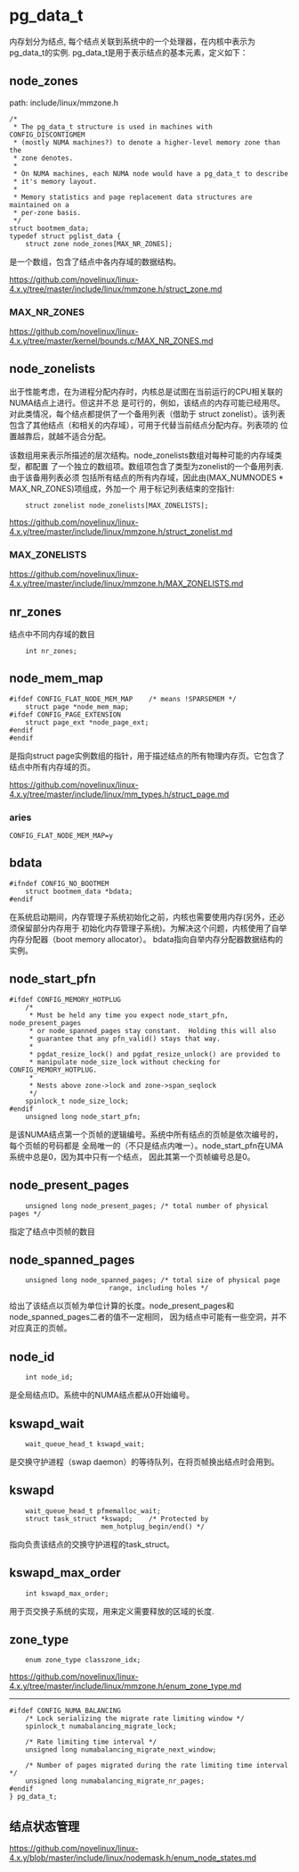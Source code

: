pg_data_t
========================================

内存划分为结点, 每个结点关联到系统中的一个处理器，在内核中表示为pg_data_t的实例.
pg_data_t是用于表示结点的基本元素，定义如下：

node_zones
----------------------------------------

path: include/linux/mmzone.h
```
/*
 * The pg_data_t structure is used in machines with CONFIG_DISCONTIGMEM
 * (mostly NUMA machines?) to denote a higher-level memory zone than the
 * zone denotes.
 *
 * On NUMA machines, each NUMA node would have a pg_data_t to describe
 * it's memory layout.
 *
 * Memory statistics and page replacement data structures are maintained on a
 * per-zone basis.
 */
struct bootmem_data;
typedef struct pglist_data {
    struct zone node_zones[MAX_NR_ZONES];
```

是一个数组，包含了结点中各内存域的数据结构。

https://github.com/novelinux/linux-4.x.y/tree/master/include/linux/mmzone.h/struct_zone.md

### MAX_NR_ZONES

https://github.com/novelinux/linux-4.x.y/tree/master/kernel/bounds.c/MAX_NR_ZONES.md

node_zonelists
----------------------------------------

出于性能考虑，在为进程分配内存时，内核总是试图在当前运行的CPU相关联的NUMA结点上进行。但这并不总
是可行的，例如，该结点的内存可能已经用尽。对此类情况，每个结点都提供了一个备用列表（借助于
struct zonelist）。该列表包含了其他结点（和相关的内存域），可用于代替当前结点分配内存。列表项的
位置越靠后，就越不适合分配。

该数组用来表示所描述的层次结构。node_zonelists数组对每种可能的内存域类型，都配置
了一个独立的数组项。数组项包含了类型为zonelist的一个备用列表.由于该备用列表必须
包括所有结点的所有内存域，因此由(MAX_NUMNODES * MAX_NR_ZONES)项组成，外加一个
用于标记列表结束的空指针:

```
    struct zonelist node_zonelists[MAX_ZONELISTS];
```

https://github.com/novelinux/linux-4.x.y/tree/master/include/linux/mmzone.h/struct_zonelist.md

### MAX_ZONELISTS

https://github.com/novelinux/linux-4.x.y/tree/master/include/linux/mmzone.h/MAX_ZONELISTS.md

nr_zones
----------------------------------------

结点中不同内存域的数目

```
    int nr_zones;
```

node_mem_map
----------------------------------------

```
#ifdef CONFIG_FLAT_NODE_MEM_MAP    /* means !SPARSEMEM */
    struct page *node_mem_map;
#ifdef CONFIG_PAGE_EXTENSION
    struct page_ext *node_page_ext;
#endif
#endif
```

是指向struct page实例数组的指针，用于描述结点的所有物理内存页。它包含了结点中所有内存域的页。

https://github.com/novelinux/linux-4.x.y/tree/master/include/linux/mm_types.h/struct_page.md

### aries

```
CONFIG_FLAT_NODE_MEM_MAP=y
```

bdata
----------------------------------------

```
#ifndef CONFIG_NO_BOOTMEM
    struct bootmem_data *bdata;
#endif
```

在系统启动期间，内存管理子系统初始化之前，内核也需要使用内存(另外，还必须保留部分内存用于
初始化内存管理子系统)。为解决这个问题，内核使用了自举内存分配器（boot memory allocator）。
bdata指向自举内存分配器数据结构的实例。

node_start_pfn
----------------------------------------

```
#ifdef CONFIG_MEMORY_HOTPLUG
    /*
     * Must be held any time you expect node_start_pfn, node_present_pages
     * or node_spanned_pages stay constant.  Holding this will also
     * guarantee that any pfn_valid() stays that way.
     *
     * pgdat_resize_lock() and pgdat_resize_unlock() are provided to
     * manipulate node_size_lock without checking for CONFIG_MEMORY_HOTPLUG.
     *
     * Nests above zone->lock and zone->span_seqlock
     */
    spinlock_t node_size_lock;
#endif
    unsigned long node_start_pfn;
```

是该NUMA结点第一个页帧的逻辑编号。系统中所有结点的页帧是依次编号的，每个页帧的号码都是
全局唯一的（不只是结点内唯一）。node_start_pfn在UMA系统中总是0，因为其中只有一个结点，
因此其第一个页帧编号总是0。

node_present_pages
----------------------------------------

```
    unsigned long node_present_pages; /* total number of physical pages */
```

指定了结点中页帧的数目

node_spanned_pages
----------------------------------------

```
    unsigned long node_spanned_pages; /* total size of physical page
                         range, including holes */
```

给出了该结点以页帧为单位计算的长度。node_present_pages和node_spanned_pages二者的值不一定相同，
因为结点中可能有一些空洞，并不对应真正的页帧。

node_id
----------------------------------------

```
    int node_id;
```

是全局结点ID。系统中的NUMA结点都从0开始编号。

kswapd_wait
----------------------------------------

```
    wait_queue_head_t kswapd_wait;
```

是交换守护进程（swap daemon）的等待队列，在将页帧换出结点时会用到。

kswapd
----------------------------------------

```
    wait_queue_head_t pfmemalloc_wait;
    struct task_struct *kswapd;    /* Protected by
                       mem_hotplug_begin/end() */
```

指向负责该结点的交换守护进程的task_struct。

kswapd_max_order
----------------------------------------

```
    int kswapd_max_order;
```

用于页交换子系统的实现，用来定义需要释放的区域的长度.

zone_type
----------------------------------------

```
    enum zone_type classzone_idx;
```

https://github.com/novelinux/linux-4.x.y/tree/master/include/linux/mmzone.h/enum_zone_type.md


----------------------------------------

```
#ifdef CONFIG_NUMA_BALANCING
    /* Lock serializing the migrate rate limiting window */
    spinlock_t numabalancing_migrate_lock;

    /* Rate limiting time interval */
    unsigned long numabalancing_migrate_next_window;

    /* Number of pages migrated during the rate limiting time interval */
    unsigned long numabalancing_migrate_nr_pages;
#endif
} pg_data_t;
```

结点状态管理
----------------------------------------

https://github.com/novelinux/linux-4.x.y/blob/master/include/linux/nodemask.h/enum_node_states.md
